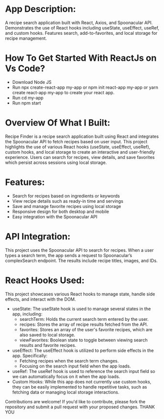 # App Description:

A recipe search application built with React, Axios, and Spoonacular API. Demonstrates the use of React hooks including useState, useEffect, useRef, and custom hooks. Features search, add-to-favorites, and local storage for recipe management.

# How To Get Started With ReactJs on Vs Code?

- Download Node JS
- Run npx create-react-app my-app or npm init react-app my-app or yarn create react-app my-app to create your react app.
- Run cd my-app
- Run npm start

# Overview Of What I Built:

Recipe Finder is a recipe search application built using React and integrates the Spoonacular API to fetch recipes based on user input. This project highlights the use of various React hooks (useState, useEffect, useRef), custom hooks, and local storage to create an interactive and user-friendly experience. Users can search for recipes, view details, and save favorites which persist across sessions using local storage.

# Features:

- Search for recipes based on ingredients or keywords
- View recipe details such as ready-in time and servings
- Save and manage favorite recipes using local storage
- Responsive design for both desktop and mobile
- Easy integration with the Spoonacular API

# API Integration:

This project uses the Spoonacular API to search for recipes. When a user types a search term, the app sends a request to Spoonacular’s complexSearch endpoint. The results include recipe titles, images, and IDs.

# React Hooks Used:

This project showcases various React hooks to manage state, handle side effects, and interact with the DOM.

- useState: The useState hook is used to manage several states in the app, including:
  - searchTerm: Holds the current search term entered by the user.
  - recipes: Stores the array of recipe results fetched from the API.
  - favorites: Stores an array of the user's favorite recipes, which are also saved to local storage.
  - viewFavorites: Boolean state to toggle between viewing search results and favorite recipes.
- useEffect: The useEffect hook is utilized to perform side effects in the app. Specifically:
  - Fetching recipes when the search term changes.
  - Focusing on the search input field when the app loads.
- useRef: The useRef hook is used to reference the search input field so we can automatically focus on it when the app loads.
- Custom Hooks:
  While this app does not currently use custom hooks, they can be easily implemented to handle repetitive tasks, such as fetching data or managing local storage interactions.

Contributions are welcome! If you'd like to contribute, please fork the repository and submit a pull request with your proposed changes.
THANK YOU
